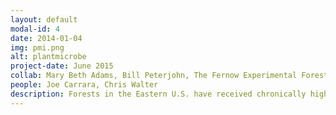 ```yaml
---
layout: default
modal-id: 4
date: 2014-01-04
img: pmi.png
alt: plantmicrobe
project-date: June 2015
collab: Mary Beth Adams, Bill Peterjohn, The Fernow Experimental Forest in West Virginia & the Bear Brook Watershed in Maine
people: Joe Carrara, Chris Walter
description: Forests in the Eastern U.S. have received chronically high levels of nitrogen pollution - a consequence of coal burning. Nitrogen pollution has altered forests by changing how fast trees grow, the composition of plant species, and how much carbon they can store. All of these impacts have fundamentally disrupted plant and microbial interactions. We study this disruption in experimental forests in both Maine and West Virginia to determine whether plant-microbial interactions will remain decoupled as forests are continue to be threatened by greater environmental change in the future.
---
```

